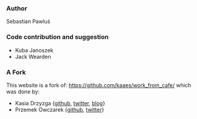 ### Author 

Sebastian Pawluś 


### Code contribution and suggestion

* Kuba Janoszek
* Jack Wearden 


### A Fork 

This website is a fork of: https://github.com/kaaes/work_from_cafe/ which was done by:

* Kasia Drzyzga {[github](https://github.com/kaaes), [twitter](http://twitter.com/kaaes), [blog](http://kasia.drzyzga.pl)}  
* Przemek Owczarek {[github](https://github.com/nazgob), [twitter](http://twitter.com/powczarek)}
